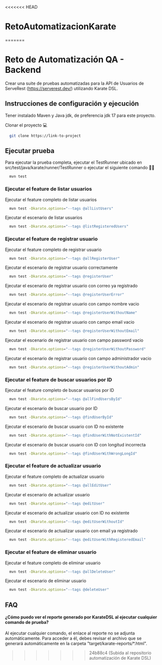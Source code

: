 <<<<<<< HEAD
# RetoAutomatizacionKarate
=======

# Reto de Automatización QA - Backend

Crear una suite de pruebas automatizadas para la API de Usuarios de ServeRest (https://serverest.dev/) utilizando Karate DSL.

## Instrucciones de configuración y ejecución

Tener instalado Maven y Java jdk, de preferencia jdk 17 para este proyecto.

Clonar el proyecto 💻

```bash
  git clone https://link-to-project
```
## Ejecutar prueba

Para ejecutar la prueba completa, ejecutar el TestRunner ubicado en src/test/java/karate/runner/TestRunner o ejecutar el siguiente comando 🏃‍♂️

```bash
  mvn test
```

### Ejecutar el feature de listar usuarios

Ejecutar el feature completo de listar usuarios

```bash
  mvn test -Dkarate.options="--tags @allListUsers"
```

Ejecutar el escenario de listar usuarios
```bash
  mvn test -Dkarate.options="--tags @listRegisteredUsers"
```

### Ejecutar el feature de registrar usuario

Ejecutar el feature completo de registrar usuario

```bash
  mvn test -Dkarate.options="--tags @allRegisterUser"
```

Ejecutar el escenario de registrar usuario correctamente

```bash
  mvn test -Dkarate.options="--tags @registerUser"
```

Ejecutar el escenario de registrar usuario con correo ya registrado

```bash
  mvn test -Dkarate.options="--tags @registerUserError"
```

Ejecutar el escenario de registrar usuario con campo nombre vacio

```bash
  mvn test -Dkarate.options="--tags @registerUserWithoutName"
```

Ejecutar el escenario de registrar usuario con campo email vacio

```bash
  mvn test -Dkarate.options="--tags @registerUserWithoutEmail"
```

Ejecutar el escenario de registrar usuario con campo password vacio

```bash
  mvn test -Dkarate.options="--tags @registerUserWithoutPassword"
```

Ejecutar el escenario de registrar usuario con campo administrador vacio

```bash
  mvn test -Dkarate.options="--tags @registerUserWithoutAdmin"
```

### Ejecutar el feature de buscar usuarios por ID

Ejecutar el feature completo de buscar usuarios por ID

```bash
  mvn test -Dkarate.options="--tags @allFindUsersById"
```

Ejecutar el escenario de buscar usuario por ID

```bash
  mvn test -Dkarate.options="--tags @findUserById"
```

Ejecutar el escenario de buscar usuario con ID no existente

```bash
  mvn test -Dkarate.options="--tags @findUserWithNotExistentId"
```

Ejecutar el escenario de buscar usuario con ID con longitud incorrecta

```bash
  mvn test -Dkarate.options="--tags @findUserWithWrongLongId"
```

### Ejecutar el feature de actualizar usuario

Ejecutar el feature completo de actualizar usuario

```bash
  mvn test -Dkarate.options="--tags @allEditUser"
```

Ejecutar el escenario de actualizar usuario

```bash
  mvn test -Dkarate.options="--tags @editUser"
```

Ejecutar el escenario de actualizar usuario con ID no existente

```bash
  mvn test -Dkarate.options="--tags @editUserWithoutId"
```

Ejecutar el escenario de actualizar usuario con email ya registrado

```bash
  mvn test -Dkarate.options="--tags @editUserWithRegisteredEmail"
```

### Ejecutar el feature de eliminar usuario

Ejecutar el feature completo de eliminar usuario

```bash
  mvn test -Dkarate.options="--tags @allDeleteUser"
```

Ejecutar el escenario de eliminar usuario

```bash
  mvn test -Dkarate.options="--tags @deleteUser"
```
## FAQ

#### ¿Cómo puedo ver el reporte generado por KarateDSL al ejecutar cualquier comando de prueba?

Al ejecutar cualquier comando, el enlace al reporte no se adjunta automáticamente. Para acceder a él, debes revisar el archivo que se generará automáticamente en la carpeta "target/karate-reports/*.html".
>>>>>>> 24b88c4 (Subida al repositorio automatización de Karate DSL)
